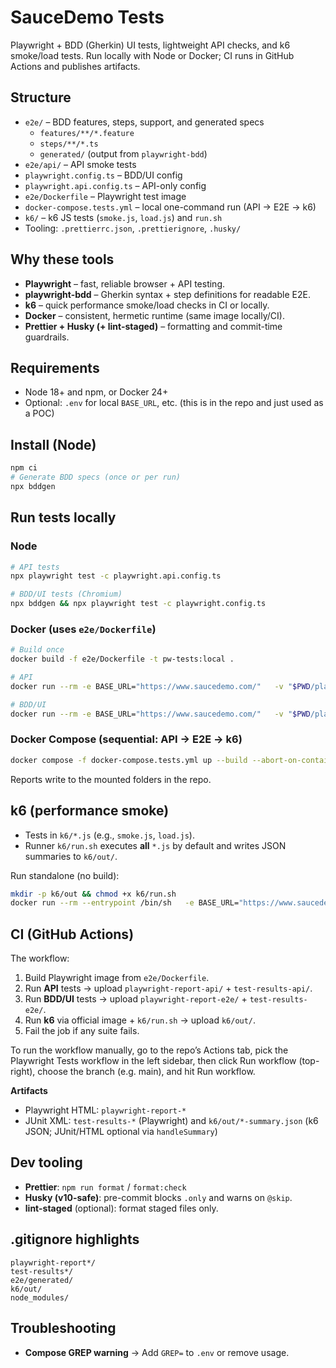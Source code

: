 # SauceDemo Tests

Playwright + BDD (Gherkin) UI tests, lightweight API checks, and k6 smoke/load tests. Run locally with Node or Docker; CI runs in GitHub Actions and publishes artifacts.

## Structure

- `e2e/` – BDD features, steps, support, and generated specs
  - `features/**/*.feature`
  - `steps/**/*.ts`
  - `generated/` (output from `playwright-bdd`)
- `e2e/api/` – API smoke tests
- `playwright.config.ts` – BDD/UI config
- `playwright.api.config.ts` – API-only config
- `e2e/Dockerfile` – Playwright test image
- `docker-compose.tests.yml` – local one-command run (API → E2E → k6)
- `k6/` – k6 JS tests (`smoke.js`, `load.js`) and `run.sh`
- Tooling: `.prettierrc.json`, `.prettierignore`, `.husky/`

## Why these tools

- **Playwright** – fast, reliable browser + API testing.
- **playwright-bdd** – Gherkin syntax + step definitions for readable E2E.
- **k6** – quick performance smoke/load checks in CI or locally.
- **Docker** – consistent, hermetic runtime (same image locally/CI).
- **Prettier + Husky (+ lint-staged)** – formatting and commit-time guardrails.

## Requirements

- Node 18+ and npm, or Docker 24+
- Optional: `.env` for local `BASE_URL`, etc. (this is in the repo and just used as a POC)

## Install (Node)

```bash
npm ci
# Generate BDD specs (once or per run)
npx bddgen
```

## Run tests locally

### Node

```bash
# API tests
npx playwright test -c playwright.api.config.ts

# BDD/UI tests (Chromium)
npx bddgen && npx playwright test -c playwright.config.ts
```

### Docker (uses `e2e/Dockerfile`)

```bash
# Build once
docker build -f e2e/Dockerfile -t pw-tests:local .

# API
docker run --rm -e BASE_URL="https://www.saucedemo.com/"   -v "$PWD/playwright-report-api:/app/playwright-report"   -v "$PWD/test-results-api:/app/test-results"   pw-tests:local npx playwright test -c playwright.api.config.ts

# BDD/UI
docker run --rm -e BASE_URL="https://www.saucedemo.com/"   -v "$PWD/playwright-report-e2e:/app/playwright-report"   -v "$PWD/test-results-e2e:/app/test-results"   pw-tests:local sh -lc "npx bddgen && npx playwright test -c playwright.config.ts"
```

### Docker Compose (sequential: API → E2E → k6)

```bash
docker compose -f docker-compose.tests.yml up --build --abort-on-container-exit --exit-code-from k6-all k6-all
```

Reports write to the mounted folders in the repo.

## k6 (performance smoke)

- Tests in `k6/*.js` (e.g., `smoke.js`, `load.js`).
- Runner `k6/run.sh` executes **all** `*.js` by default and writes JSON summaries to `k6/out/`.

Run standalone (no build):

```bash
mkdir -p k6/out && chmod +x k6/run.sh
docker run --rm --entrypoint /bin/sh   -e BASE_URL="https://www.saucedemo.com/" -e K6_TEST=all   -v "$PWD/k6:/scripts" grafana/k6:latest /scripts/run.sh
```

## CI (GitHub Actions)

The workflow:

1. Build Playwright image from `e2e/Dockerfile`.
2. Run **API** tests → upload `playwright-report-api/` + `test-results-api/`.
3. Run **BDD/UI** tests → upload `playwright-report-e2e/` + `test-results-e2e/`.
4. Run **k6** via official image + `k6/run.sh` → upload `k6/out/`.
5. Fail the job if any suite fails.

To run the workflow manually, go to the repo’s Actions tab, pick the Playwright Tests workflow in the left sidebar, then click Run workflow (top-right), choose the branch (e.g. main), and hit Run workflow.

**Artifacts**

- Playwright HTML: `playwright-report-*`
- JUnit XML: `test-results-*` (Playwright) and `k6/out/*-summary.json` (k6 JSON; JUnit/HTML optional via `handleSummary`)

## Dev tooling

- **Prettier**: `npm run format` / `format:check`
- **Husky (v10-safe)**: pre-commit blocks `.only` and warns on `@skip`.
- **lint-staged** (optional): format staged files only.

## .gitignore highlights

```
playwright-report*/
test-results*/
e2e/generated/
k6/out/
node_modules/
```

## Troubleshooting

- **Compose GREP warning** → Add `GREP=` to `.env` or remove usage.

